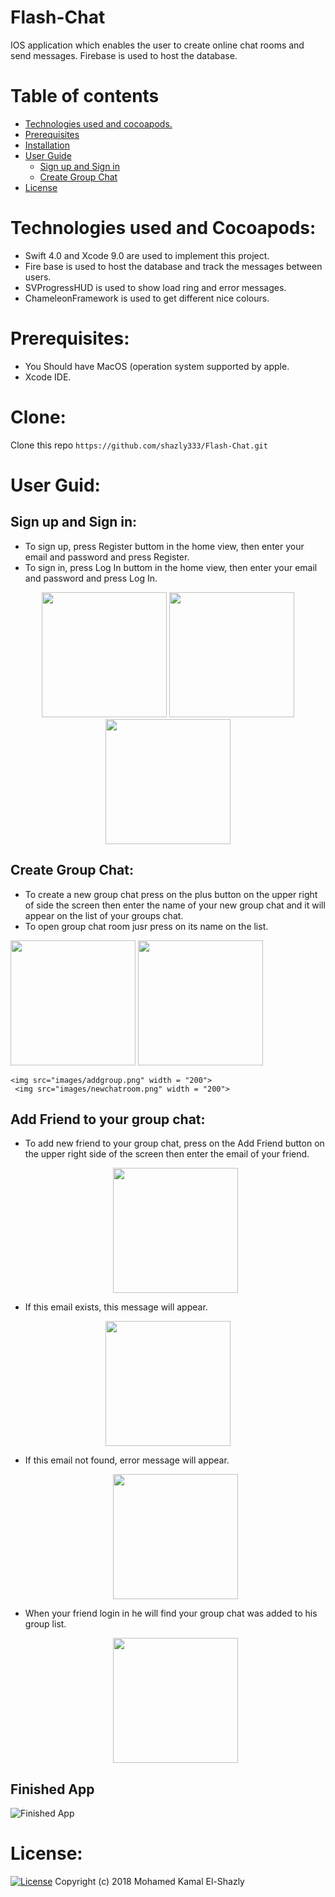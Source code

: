 # Flash-Chat

IOS application which enables the user to create online chat rooms and send messages. Firebase is used to host the database.

Table of contents
=================

<!--ts-->
   * [Technologies used and cocoapods.](#technologies-used-and-cocoapods)
   * [Prerequisites](#prerequisites)
   * [Installation](#clone)
   * [User Guide](#user-guide)
      * [Sign up and Sign in](#sign-up-and-sign-in)
      * [Create Group Chat](#create-group-chat)
   * [License](#license)
<!--te-->

Technologies used and Cocoapods:
===========

  - Swift 4.0 and Xcode 9.0 are used to implement this project.
  - Fire base is used to host the database and track the messages between users.
  - SVProgressHUD is used to show load ring and error messages.
  - ChameleonFramework is used to get different nice colours.
  
Prerequisites:
=============

  - You Should have MacOS (operation system supported by apple.
  - Xcode IDE.

Clone:
=====
  Clone this repo `https://github.com/shazly333/Flash-Chat.git`
  
User Guid:
==========

  Sign up and Sign in:
  --------------------
  
  - To sign up, press Register buttom in the home view, then enter your email and password and press Register.
  - To sign in, press Log In buttom in the home view, then enter your email and password and press Log In.
   <p align="center">
  <img src="images/home.png" width = "200">
    <img src="images/login.png" width = "200">
    <img src="images/signup.png" width = "200">
  </p>
  
  Create Group Chat:
  ------------------
  
  - To create a new group chat press on the plus button on the upper right of side the screen then enter the name of your new group chat and it will appear on the list of your groups chat.
  - To open group chat room jusr press on its name on the list.
      <p align="center">
   <img src="images/home.png" width = "200">
  <img src="images/Listgroup.png" width = "200">
    </p>
      <p align="center">

    <img src="images/addgroup.png" width = "200">
     <img src="images/newchatroom.png" width = "200">
  </p>
  
  Add Friend to your group chat:
  -----------
  
  - To add new friend to your group chat, press on the Add Friend button on the upper right side of the screen then enter the email of your friend.
    
    <p align="center">
      <img src="images/addfriend.png" width = "200">
    </p>

  - If this email exists, this message will appear.
  
   <p align="center">
      <img src="images/sfriend.png" width = "200">
   </p>
    
  - If this email not found, error message will appear.
    
     <p align="center">
        <img src="images/sfriend.png" width = "200">
    </p>
    
   - When your friend login in he will find your group chat was added to his group list.
    
       <p align="center">
          <img src="images/freindlist.png" width = "200">
      </p>
    
## Finished App
![Finished App](https://github.com/londonappbrewery/Images/blob/master/Flash%20Chat.gif)



License:
=======

[![License](http://img.shields.io/:license-mit-blue.svg?style=flat-square)](http://badges.mit-license.org)
Copyright (c) 2018 Mohamed Kamal El-Shazly
